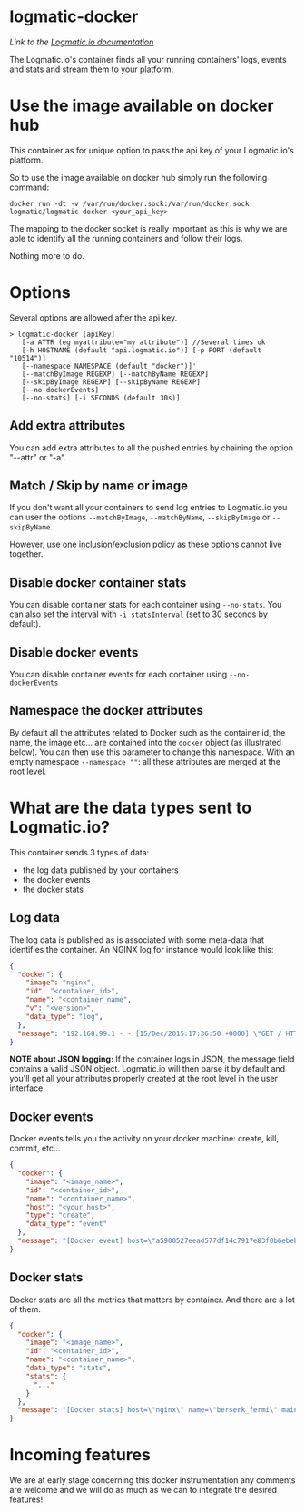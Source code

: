 # logmatic-docker
*Link to the [Logmatic.io documentation](http://doc.logmatic.io/docs/docker)*

The Logmatic.io's container finds all your running containers' logs, events and stats and stream them to your platform.

# Use the image available on docker hub

This container as for unique option to pass the api key of your Logmatic.io's platform.

So to use the image available on docker hub simply run the following command:

```
docker run -dt -v /var/run/docker.sock:/var/run/docker.sock logmatic/logmatic-docker <your_api_key>
```

The mapping to the docker socket is really important as this is why we are able to identify all the running containers and follow their logs.

Nothing more to do.

# Options

Several options are allowed after the api key.

```
> logmatic-docker [apiKey]
   [-a ATTR (eg myattribute="my attribute")] //Several times ok
   [-h HOSTNAME (default "api.logmatic.io")] [-p PORT (default "10514")]
   [--namespace NAMESPACE (default "docker")]'
   [--matchByImage REGEXP] [--matchByName REGEXP]
   [--skipByImage REGEXP] [--skipByName REGEXP]
   [--no-dockerEvents]
   [--no-stats] [-i SECONDS (default 30s)]
```


## Add extra attributes

You can add extra attributes to all the pushed entries by chaining the option "--attr" or "-a".

## Match / Skip by name or image

If you don't want all your containers to send log entries to Logmatic.io you can user the options `--matchByImage`, `--matchByName`, `--skipByImage` or `--skipByName`.

However, use one inclusion/exclusion policy as these options cannot live together.


## Disable docker container stats

You can disable container stats for each container using `--no-stats`. You can also set the interval with `-i statsInterval` (set to
30 seconds by default).

## Disable docker events

You can disable container events for each container using `--no-dockerEvents`

## Namespace the docker attributes

By default all the attributes related to Docker such as the container id, the name, the image etc... are contained into the `docker` object (as illustrated below). You can then use this parameter to change this namespace. With an empty namespace `--namespace ""`: all these attributes are merged at the root level.

# What are the data types sent to Logmatic.io?

This container sends 3 types of data:

- the log data published by your containers
- the docker events
- the docker stats

## Log data

The log data is published as is associated with some meta-data that identifies the container.
An NGINX log for instance would look like this:

```json
{
  "docker": {
    "image": "nginx",
    "id": "<container_id>",
    "name": "<container_name",
    "v": "<version>",
    "data_type": "log",
  },
  "message": "192.168.99.1 - - [15/Dec/2015:17:36:50 +0000] \"GET / HTTP/1.1\" 304 0 \"-\" \"Mozilla/5.0 (Macintosh; Intel Mac OS X 10_9_5) AppleWebKit/537.36 (KHTML, like Gecko) Chrome/47.0.2526.80 Safari/537.36\" \"-\""
}
```

**NOTE about JSON logging:**
If the container logs in JSON, the message field contains a valid JSON object. Logmatic.io will then parse it by default and you'll get all your attributes properly created at the root level in the user interface.

## Docker events

Docker events tells you the activity on your docker machine: create, kill, commit, etc...

```json
{
  "docker": {
    "image": "<image_name>",
    "id": "<container_id>",
    "name": "<container_name>",
    "host": "<your_host>",
    "type": "create",
    "data_type": "event"
  },
  "message": "[Docker event] host=\"a5900527eead577df14c7917e83f0b6ebeb7b3d103e44d0a93a1c05316c6d391\" name=\"boring_hypatia\" event=\"create\""
}
```

## Docker stats

Docker stats are all the metrics that matters by container. And there are a lot of them.

```json
{
  "docker": {
    "image": "<image_name>",
    "id": "<container_id>",
    "name": "<container_name>",
    "data_type": "stats",
    "stats": {
      "..."
    }
  },
  "message": "[Docker stats] host=\"nginx\" name=\"berserk_fermi\" main stats: [cpu%=0% mem%=0%]"
}
```

# Incoming features

We are at early stage concerning this docker instrumentation any comments are welcome and we will do as much as we can to integrate the desired features!
